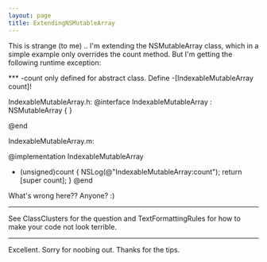 ```yaml
---
layout: page
title: ExtendingNSMutableArray
---
```


This is strange (to me) .. I'm extending the NSMutableArray class, which in a simple example only overrides the count method.  But I'm getting the following runtime exception:

<NSInvalidArgumentException> *** -count only defined for abstract class.  Define -[IndexableMutableArray count]!

    
IndexableMutableArray.h:
@interface IndexableMutableArray : NSMutableArray
{
}

@end

IndexableMutableArray.m:

@implementation IndexableMutableArray

- (unsigned)count {
    NSLog(@"IndexableMutableArray:count");
    return [super count];
}
@end


What's wrong here??  Anyone?  :)

----
See ClassClusters for the question and TextFormattingRules for how to make your code not look terrible.

----
Excellent. Sorry for noobing out. Thanks for the tips.

